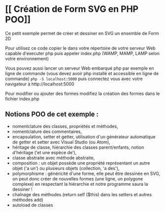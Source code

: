 # [[ Création de Form SVG en PHP POO]]
Ce petit exemple permet de créer et dessiner en SVG un ensemble de Form 2D

Pour utilisez ce code copier le dans votre répertoire de votre serveur Web capable d'executer php puis appeler index.php (WAMP, MAMP, LAMP selon votre environnement)

Vous pouvez aussi lancer un serveur Web embarqué php par exemple en ligne de commande (vous devez avoir php installé et accessible en ligne de commande) `php -S localhost:5000` puis connectez vous avec votre navigateur à http://localhost:5000

Pour modifier ou ajouter des formes modifiez la création des formes dans le fichier index.php

## Notions POO de cet exemple :
* nomentclature des classes, propriétés et méthodes,
* nomentclature des commentaires,
* encapsulation, setter et getter, utilisation d'un générateur automatique de getter et setter avec Visual Studio (ou Atom),
* héritage de classe, hiérarchie des classes parent/enfants, notion d'héritage ('et une espèce de'),
* classe abstraite avec méthode abstraite,
* composition : un objet possède une propriété représentant un autre objet ('a un') ou plusieurs objets (collection, 'a des'),
* polymorphisme : généricité d'une forme, elle peut être dessinée en SVG, on peut donc créer de nouvelles formes (une ligne, un polygone complexe) en respectant la hiérarchie et notre programme saura la dessiner !
* chaînage des méthodes (return self ($this) dans les setters et autres méthodes add)
* autoload de classes
